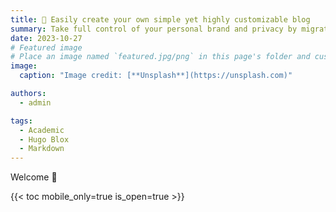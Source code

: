 ```yaml
---
title: 🎉 Easily create your own simple yet highly customizable blog
summary: Take full control of your personal brand and privacy by migrating away from the big tech platforms!
date: 2023-10-27
# Featured image
# Place an image named `featured.jpg/png` in this page's folder and customize its options here.
image:
  caption: "Image credit: [**Unsplash**](https://unsplash.com)"

authors:
  - admin

tags:
  - Academic
  - Hugo Blox
  - Markdown
---
```


Welcome 👋

{{< toc mobile_only=true is_open=true >}}
